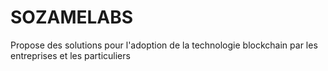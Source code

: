 # SOZAMELABS
Propose des solutions pour l'adoption de la technologie blockchain par les entreprises et les particuliers
